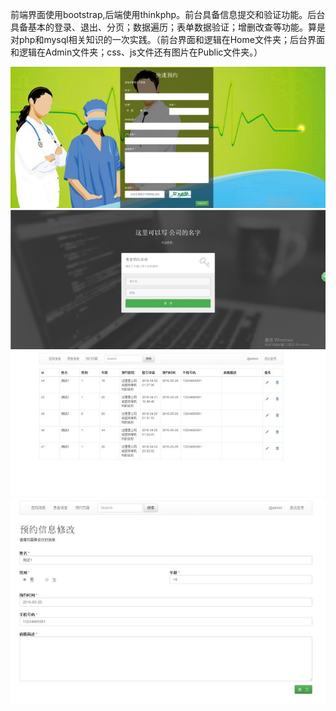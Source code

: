 前端界面使用bootstrap,后端使用thinkphp。前台具备信息提交和验证功能。后台具备基本的登录、退出、分页；数据遍历；表单数据验证；增删改查等功能。算是对php和mysql相关知识的一次实践。（前台界面和逻辑在Home文件夹；后台界面和逻辑在Admin文件夹；css、js文件还有图片在Public文件夹。）

![image](https://github.com/Error1989/yuyue/blob/master/Public/images/1.jpg)
![image](https://github.com/Error1989/yuyue/blob/master/Public/images/2.jpg)
![image](https://github.com/Error1989/yuyue/blob/master/Public/images/3.jpg)
![image](https://github.com/Error1989/yuyue/blob/master/Public/images/4.jpg)
